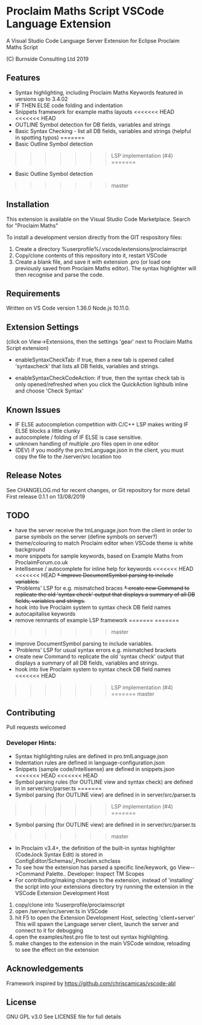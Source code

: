 # Proclaim Maths Script VSCode Language Extension

A Visual Studio Code Language Server Extension
for Eclipse Proclaim Maths Script

(C)  Burnside Consulting Ltd 2019

## Features

* Syntax highlighting, including Proclaim Maths Keywords featured in versions up to 3.4.02
* IF THEN ELSE code folding and indentation
* Snippets framework for example maths layouts
<<<<<<< HEAD
<<<<<<< HEAD
* OUTLINE Symbol detection for DB fields, variables and strings
* Basic Syntax Checking - list all DB fields, variables and strings (helpful in spotting typos)
=======
* Basic Outline Symbol detection
>>>>>>> LSP implementation (#4)
=======
* Basic Outline Symbol detection
>>>>>>> master

## Installation

This extension is available on the Visual Studio Code Marketplace.
Search for "Proclaim Maths"

To install a development version directly from the GIT respository files:
1. Create a directory  %userprofile%/.vscode/extensions/proclaimscript
2. Copy/clone contents of this repository into it, restart VSCode
3. Create a blank file, and save it with extension .pro (or load one previously saved from Proclaim Maths editor). The syntax highlighter will then recognise and parse the code.

## Requirements

Written on VS Code version 1.36.0 Node.js 10.11.0.

## Extension Settings

(click on View->Extensions, then the settings 'gear' next to Proclaim Maths Script extension)

- enableSyntaxCheckTab:
if true, then a new tab is opened called 'syntaxcheck' that lists all DB fields, variables and strings. 

- enableSyntaxCheckCodeAction: 
if true, then the syntax check tab is only opened/refreshed when you click the QuickAction lighbulb inline and choose 'Check Syntax'


## Known Issues

* IF ELSE autocompletion competition with C/C++ LSP makes writing IF ELSE blocks a little clunky
* autocomplete / folding of IF ELSE is case sensitive.
* unknown handling of multiple .pro files open in one editor 
* (DEV) if you modify the pro.tmLanguage.json in the client, you must copy the file to the /server/src location too

## Release Notes

See CHANGELOG.md for recent changes, or Git repository for more detail
First release 0.1.1 on 13/08/2019

## TODO

* have the server receive the tmLanguage.json from the client in order to parse symbols on the server (define symbols on server?)
* theme/colouring to match Proclaim editor when VSCode theme is white background
* more snippets for sample keywords, based on Example Maths from ProclaimForum.co.uk
* Intellisense / autocomplete for inline help for keywords
<<<<<<< HEAD
<<<<<<< HEAD
~~* improve DocumentSymbol parsing to include variables.~~
* 'Problems' LSP for e.g. mismatched braces
~~* create new Command to replicate the old 'syntax check' output that displays a summary of all DB fields, variables and strings.~~
* hook into live Proclaim system to syntax check DB field names
* autocapitalise keywords
* remove remnants of example LSP framework
=======
=======
>>>>>>> master
* improve DocumentSymbol parsing to include variables.
* 'Problems' LSP for usual syntax errors e.g. mismatched brackets
* create new Command to replicate the old 'syntax check' output that displays a summary of all DB fields, variables and strings.
* hook into live Proclaim system to syntax check DB field names
<<<<<<< HEAD
>>>>>>> LSP implementation (#4)
=======
>>>>>>> master


## Contributing

Pull requests welcomed

### Developer Hints:

* Syntax highlighting rules are defined in pro.tmlLanguage.json
* Indentation rules are defined in language-configuration.json
* Snippets (sample code/Intellisense) are defined in snippets.json
<<<<<<< HEAD
<<<<<<< HEAD
* Symbol parsing rules (for OUTLINE view and syntax check) are defined in  in server/src/parser.ts
=======
* Symbol parsing (for OUTLINE view) are defined in  in server/src/parser.ts
>>>>>>> LSP implementation (#4)
=======
* Symbol parsing (for OUTLINE view) are defined in  in server/src/parser.ts
>>>>>>> master
* In Proclaim v3.4+, the definition of the built-in syntax highlighter (CodeJock Syntax Edit) is stored in ConfigEditor/Schemas/_Proclaim.schclass
* To see how the extension has parsed a specific line/keywork, go View-->Command Palette.. Developer: Inspect TM Scopes
* For contributing/making changes to the extension, instead of 'installing' the script into your extensions directory try running the extension in the VSCode Extension Development Host 
1. copy/clone into %userprofile/proclaimscript
2. open /server/src/server.ts  in VSCode
3. hit F5 to open the Extension Development Host, selecting 'client+server'
This will spawn the Language server client, launch the server and connect to it for debugging
4. open the examples/test.pro file to test out syntax highlighting. 
5. make changes to the extension in the main VSCode window, reloading to see the effect on the extension

## Acknowledgements
Framework inspired by https://github.com/chriscamicas/vscode-abl

## License
GNU GPL v3.0 
See LICENSE file for full details

